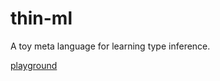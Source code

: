 # thin-ml

A toy meta language for learning type inference.

[playground](https://bvanjoi.github.io/thin-ml/app)